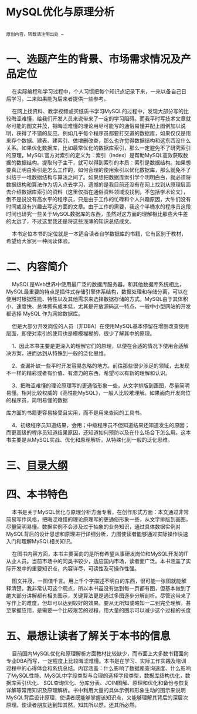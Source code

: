 # MySQL优化与原理分析
````

原创内容，转载请注明出处 ~

````

# 一、选题产生的背景、市场需求情况及产品定位
&nbsp;&nbsp;&nbsp;&nbsp;在实际编程和学习过程中，个人习惯把每个知识点记录下来，一来以备自己日后学习，二来如果能为后来者提供一些参考。

&nbsp;&nbsp;&nbsp;&nbsp;在网上找资料、教学视频或买纸质书学习MySQL的过程中，发现大部分写的比较晦涩难懂，给我们开发人员来说带来了一定的学习阻碍。而我平时写技术文章就尽可能的图文并茂，把晦涩难懂的理论用尽可能写的通俗易懂并配上图例加以说明，获得了不错的反应。例如几乎每个程序员都要打交道的数据库，如果仅仅是用来存个数据、建表、建索引、做增删改查，那么也许觉得数据结构和这东西没什么关系。如果优化数据库，比如最常优化的数据库索引，那么一定避免不了研究索引的原理，MySQL官方对索引的定义为：索引（Index）是帮助MySQL高效获取数据的数据结构。提取句子主干，就可以得到索引的本质：索引是数据结构。如果想要真正明白索引是怎么工作的，如何合理的使用索引以优化数据库，那么就免不了纠结于一堆数据结构与算法之间了。如果想把数据库索引学个明明白白，就必须将数据结构和算法作为切入点去学习，遗憾的是我目前还没有在网上找到从原理层面去介绍数据库索引的资料（这里仅指在通俗资料领域没找到，不包括学术论文），倒不是说没有高水平的程序员，只是由于工作的忙碌和个人兴趣原因，大牛们没有时间或没有兴趣去写这方面的文章。由于工作的需要，我这个半桶水的程序员这段时间也研究一些关于MySQL数据库的东西，虽然对这方面的理解相比那些大牛差的太远了，不过这里我还是将这些浅薄的知识总结成文。

&nbsp;&nbsp;&nbsp;&nbsp;本书定位本书的定位就是一本适合读者自学数据库的书籍，它有区别于教材，希望给大家另一种阅读体验。




# 二、内容简介
&nbsp;&nbsp;&nbsp;&nbsp;MySQL是Web世界中使用最广泛的数据库服务器。和其他数据库系统相比，MySQL最重要的特点是插件式存储引擎体系结构，数据处理和存储分离，可以在使用时根据性能、特性以及其他需求来选择数据存储的方式。MySQL由于其体积小、速度快、总体拥有成本低，尤其是开放源码这一特点，一般中小型网站的开发都选择 MySQL 作为网站数据库。

&nbsp;&nbsp;&nbsp;&nbsp;但是大部分开发岗位的人员（非DBA）在使用MySQL基本停留在增删改查使用层面，即使对索引的使用也是模模糊糊的，很少了解其中的原理。

&nbsp;&nbsp;&nbsp;&nbsp;1、因此本书主要是更深入的理解它们的原理，以便在合适的情况下使用合适解决方案，进而达到从特殊到一般的泛化思维。

&nbsp;&nbsp;&nbsp;&nbsp;2、查漏补缺一些平时开发容易忽略的地方。前往那些很少涉足的领域，去发现不一样的精彩或者有价值、有潜力的东西，希望可以有新的理解和认识。

&nbsp;&nbsp;&nbsp;&nbsp;3、把晦涩难懂的理论原理写的更通俗形象一些，从文字排版到画图，尽量简明易懂。相对比较权威的《高性能MySQL》，一般人比较难理解。如果面向开发岗位的程序员，简明易懂的数据

库方面的书籍更容易接受且实用，而不是用来查阅的工具书。

&nbsp;&nbsp;&nbsp;&nbsp;4、初级程序员知道结果，会用；中级程序员不但知道结果还知道发生的原因；而更高级的程序员知道结果原因，还知道如何预防以及在什么场合下怎么用。这本书主要是从MySQL实战、优化和原理解析，从特殊化到一般的泛化思维。


# 三、[目录大纲](https://github.com/tcyfree/mysql-actual-combat-and-principle-analysis/blob/master/Catalog.md)


# 四、本书特色

&nbsp;&nbsp;&nbsp;&nbsp;本书是关于MySQL优化与原理分析方面专著，在创作形式方面：本文通过非常简易写作风格，把晦涩难懂的理论原理写的更通俗形象一些，从文字排版到画图，尽量简明易懂。数据实例不会涉及过于抽象的业务知识，通过具体数据实例对MySQL背后的设计思想和原理进行详细分析，力图使读者能够通过实际操作快速入门和理解MySQL相关知识。

&nbsp;&nbsp;&nbsp;&nbsp;在图书内容方面，本书主要面向的是所有希望从事研发岗位和MySQL开发的IT从业人员。当前市场中的同类书较少，适应国内市场，读者面广泛。本书涵盖了实际开发中的重要知识点，内容详尽，可读性及可操作性强。

&nbsp;&nbsp;&nbsp;&nbsp;图文并茂，一图值千言。用上千个字描述不明白的东西，很可能一张图就能解释清楚。我非常认可这个观点，所以本书虽没有达到每一页都有图，但基本做到了绝大部分讲解都有相关图示，关键算法更是通过多图逐步分解剖析。尽管这带来了写作上的难度，但却可以达到较好的效果。要从无所知或略知一二到完全理解，甚至掌握应用，是需要一个比较艰苦的过程，用大量的图示可以减少这个过程的长度



# 五、最想让读者了解关于本书的信息

&nbsp;&nbsp;&nbsp;&nbsp;目前国内MySQL优化和原理解析方面教材比较缺少，而市面上大多数书籍面向专业DBA而写，一定程度上比较晦涩难懂。本书是在学习、实际工作实践及培训过程中的心得体会和系统总结。内容涵盖：什么影响了数据库查询速度、什么影响了MySQL性能、MySQL中字段类型与合理的选择字段类型，数据库结构优化，数据库索引优化、 SQL查询优化、分库分表、JOIN图解、原理和优化和备份与恢复详解等常用知识及原理解析。书中利用大量的具体示例和形象生动的图示来说明MySQL背后设计原理，使读者既能够掌握该知识点，又能够理解其背后的深层次原理。使读者朋友达到知其然，知其所以然，还其所必然。